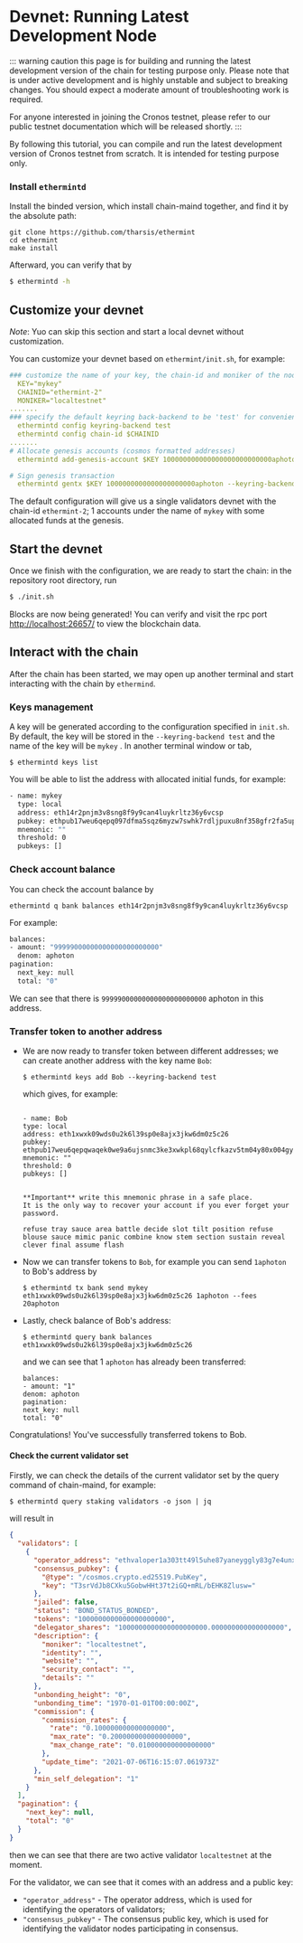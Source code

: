 # Devnet: Running Latest Development Node

::: warning caution
this page is for building and running the latest development version of the chain for testing purpose only. Please note that is under active development and is highly unstable and subject to breaking changes. You should expect a moderate amount of troubleshooting work is required.

For anyone interested in joining the Cronos testnet,
please refer to our public testnet documentation which will be released shortly.
:::

By following this tutorial, you can compile and run the latest development version of Cronos testnet from scratch. It is intended for testing purpose only.

### Install `ethermintd`

Install the binded version, which install chain-maind together, and find it by the absolute path:

```
git clone https://github.com/tharsis/ethermint
cd ethermint
make install
```

Afterward, you can verify that by

```bash
$ ethermintd -h
```

## Customize your devnet

_Note_: Yuo can skip this section and start a local devnet without customization.

You can customize your devnet based on `ethermint/init.sh`, for example:

```yaml
### customize the name of your key, the chain-id and moniker of the node ###
  KEY="mykey"
  CHAINID="ethermint-2"
  MONIKER="localtestnet"
.......
### specify the default keyring back-backend to be 'test' for convenience ###
  ethermintd config keyring-backend test
  ethermintd config chain-id $CHAINID
.......
# Allocate genesis accounts (cosmos formatted addresses)
  ethermintd add-genesis-account $KEY 100000000000000000000000000aphoton --keyring-backend test

# Sign genesis transaction
  ethermintd gentx $KEY 1000000000000000000000aphoton --keyring-backend test --chain-id $CHAINID
```

The default configuration will give us a single validators devnet with the chain-id `ethermint-2`; 1 accounts under the name of `mykey` with some allocated funds at the genesis.

## Start the devnet

Once we finish with the configuration, we are ready to start the chain: in the repository root directory, run

```sh
$ ./init.sh
```

Blocks are now being generated! You can verify and visit the rpc port [http://localhost:26657/](http://localhost:26657/) to view the blockchain data.

## Interact with the chain

After the chain has been started, we may open up another terminal and start interacting with the chain by `ethermind`.

### Keys management

A key will be generated according to the configuration specified in `init.sh`. By default, the key will be stored in the `--keyring-backend test` and the name of the key will be `mykey` . In another terminal window or tab,

```
$ ethermintd keys list
```

You will be able to list the address with allocated initial funds, for example:

```bash
- name: mykey
  type: local
  address: eth14r2pnjm3v8sng8f9y9can4luykrltz36y6vcsp
  pubkey: ethpub17weu6qepq097dfma5sqz6myzw7swhk7rdljpuxu8nf358gfr2fa5up28x6lngxlk0zu
  mnemonic: ""
  threshold: 0
  pubkeys: []
```

### Check account balance

You can check the account balance by

```
ethermintd q bank balances eth14r2pnjm3v8sng8f9y9can4luykrltz36y6vcsp

```

For example:

```bash
balances:
- amount: "99999000000000000000000000"
  denom: aphoton
pagination:
  next_key: null
  total: "0"
```

We can see that there is `99999000000000000000000000` aphoton in this address.

### Transfer token to another address

- We are now ready to transfer token between different addresses; we can create another address with the key name `Bob`:

  ```
  $ ethermintd keys add Bob --keyring-backend test
  ```

  which gives, for example:

  ```

  - name: Bob
  type: local
  address: eth1xwxk09wds0u2k6l39sp0e8ajx3jkw6dm0z5c26
  pubkey: ethpub17weu6qepqwaqek0we9a6ujsnmc3ke3xwkpl68qylcfkazv5tm04y80x004gy2uy3g8p
  mnemonic: ""
  threshold: 0
  pubkeys: []


  **Important** write this mnemonic phrase in a safe place.
  It is the only way to recover your account if you ever forget your password.

  refuse tray sauce area battle decide slot tilt position refuse blouse sauce mimic panic combine know stem section sustain reveal clever final assume flash
  ```

- Now we can transfer tokens to `Bob`, for example you can send `1aphoton` to Bob's address by

  ```
  $ ethermintd tx bank send mykey eth1xwxk09wds0u2k6l39sp0e8ajx3jkw6dm0z5c26 1aphoton --fees 20aphoton
  ```

- Lastly, check balance of Bob's address:
  ```
  $ ethermintd query bank balances eth1xwxk09wds0u2k6l39sp0e8ajx3jkw6dm0z5c26
  ```
  and we can see that 1 `aphoton` has already been transferred:
  ```
  balances:
  - amount: "1"
  denom: aphoton
  pagination:
  next_key: null
  total: "0"
  ```

Congratulations! You've successfully transferred tokens to Bob.

#### Check the current validator set

Firstly, we can check the details of the current validator set by the query command of chain-maind, for example:

```
$ ethermintd query staking validators -o json | jq 
```

will result in

```json
{
  "validators": [
    {
      "operator_address": "ethvaloper1a303tt49l5uhe87yaneyggly83g7e4unxlc59p",
      "consensus_pubkey": {
        "@type": "/cosmos.crypto.ed25519.PubKey",
        "key": "T3srVdJb8CXku5GobwHHt37t2iGQ+mRL/bEHK8Zlusw="
      },
      "jailed": false,
      "status": "BOND_STATUS_BONDED",
      "tokens": "1000000000000000000000",
      "delegator_shares": "1000000000000000000000.000000000000000000",
      "description": {
        "moniker": "localtestnet",
        "identity": "",
        "website": "",
        "security_contact": "",
        "details": ""
      },
      "unbonding_height": "0",
      "unbonding_time": "1970-01-01T00:00:00Z",
      "commission": {
        "commission_rates": {
          "rate": "0.100000000000000000",
          "max_rate": "0.200000000000000000",
          "max_change_rate": "0.010000000000000000"
        },
        "update_time": "2021-07-06T16:15:07.061973Z"
      },
      "min_self_delegation": "1"
    }
  ],
  "pagination": {
    "next_key": null,
    "total": "0"
  }
}

```

then we can see that there are two active validator `localtestnet` at the moment.

For the validator, we can see that it comes with an address and a public key:

- `"operator_address"` - The operator address, which is used for identifying the operators of validators;
- `"consensus_pubkey"` - The consensus public key, which is used for identifying the validator nodes participating in consensus.
